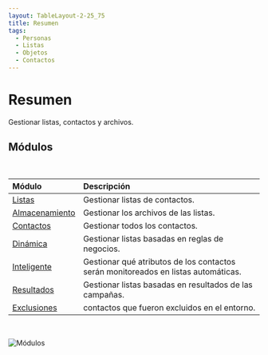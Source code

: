 ```yaml
---
layout: TableLayout-2-25_75
title: Resumen
tags:
  - Personas
  - Listas
  - Objetos
  - Contactos
---
```


# Resumen

Gestionar listas, contactos y archivos.

## Módulos

<br>

| Módulo                     | Descripción                                                                        |
| :------------------------- | :--------------------------------------------------------------------------------- |
| [Listas](lists/)           | Gestionar listas de contactos.                                                     |
| [Almacenamiento](storage/) | Gestionar los archivos de las listas.                                              |
| [Contactos](contacts/)     | Gestionar todos los contactos.                                                     |
| [Dinámica](dynamic/)       | Gestionar listas basadas en reglas de negocios.                                    |
| [Inteligente](smart/)      | Gestionar qué atributos de los contactos serán monitoreados en listas automáticas. |
| [Resultados](results/)     | Gestionar listas basadas en resultados de las campañas.                            |
| [Exclusiones](exclusions/) | contactos que fueron excluidos en el entorno.                                      |

<br>

![Módulos](https://cdn.phishx.io/phishx-docs/images/phishx_menu_04_people.webp)

